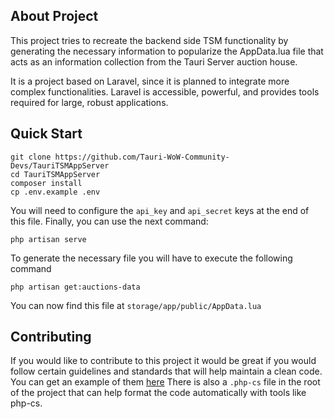 ## About Project

This project tries to recreate the backend side TSM functionality by generating the necessary information to popularize the AppData.lua file that acts as an information collection from the Tauri Server auction house.

It is a project based on Laravel, since it is planned to integrate more complex functionalities. Laravel is accessible, powerful, and provides tools required for large, robust applications.

## Quick Start

```
git clone https://github.com/Tauri-WoW-Community-Devs/TauriTSMAppServer
cd TauriTSMAppServer
composer install
cp .env.example .env
```
You will need to configure the `api_key` and `api_secret` keys at the end of this file.
Finally, you can use the next command:
```
php artisan serve
```
To generate the necessary file you will have to execute the following command
```
php artisan get:auctions-data
```
You can now find this file at `storage/app/public/AppData.lua`

## Contributing

If you would like to contribute to this project it would be great if you would follow certain guidelines and standards that will help maintain a clean code. You can get an example of them [here](https://guidelines.spatie.be/code-style/laravel-php#general-php-rules)
There is also a `.php-cs`  file in the root of the project that can help format the code automatically with tools like php-cs.
